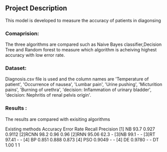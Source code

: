 ## Project Description
This model is developed to measure the accuracy of patients in diagonsing
### Comaprision:
The three algorithms are compared such as Naive Bayes classifier,Decision Tree and Random forest to measure which algorithm is acheiving highest accuracy with low error rate.

### Dataset:
Diagnosis.csv file is used and the column names are 'Temperature of patient', 'Occurrence of nausea', 'Lumbar pain', 'Urine pushing', 'Micturition pains',
       'Burning of urethra', 'decision: Inflammation of urinary bladder',
       'decision: Nephritis of renal pelvis origin'.
       
### Results :
The results are compared with exisiting algorithms

Existing methods	Accuracy	Error Rate	Recall	Precision
[1] NB	93.7		0.927	0.9112
[2]RCNN	98.2		0.96	0.96
[2]RNN	95.06		62.3	-
[3]NB	99.1		-	-
[3]RT	97.41		-	-
[4] BP	0.851		0.888	0.873
[4] PSO	0.9049		-	-
[4] DE	0.9780		-	-
DT	1.00		1	1
